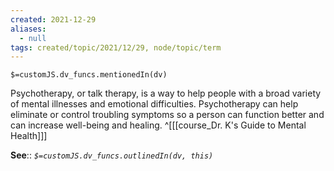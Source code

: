 ```yaml
---
created: 2021-12-29 
aliases:
  - null
tags: created/topic/2021/12/29, node/topic/term
---
```

`$=customJS.dv_funcs.mentionedIn(dv)`

Psychotherapy, or talk therapy, is a way to help people with a broad variety of mental illnesses and emotional difficulties. Psychotherapy can help eliminate or control troubling symptoms so a person can function better and can increase well-being and healing.
 ^[[[course_Dr. K's Guide to Mental Health]]]

**See**::
*`$=customJS.dv_funcs.outlinedIn(dv, this)`*